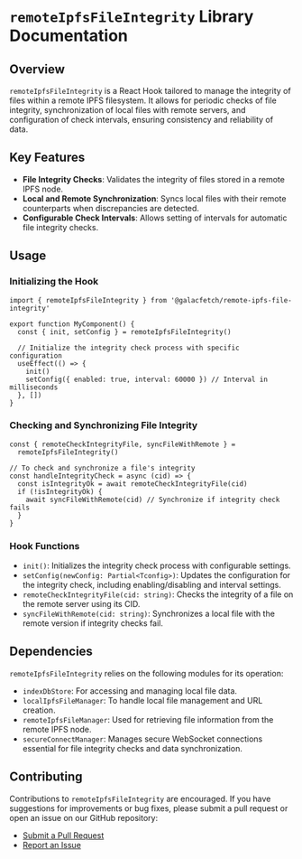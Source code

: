 # `remoteIpfsFileIntegrity` Library Documentation

## Overview

`remoteIpfsFileIntegrity` is a React Hook tailored to manage the integrity of files within a remote IPFS filesystem. It allows for periodic checks of file integrity, synchronization of local files with remote servers, and configuration of check intervals, ensuring consistency and reliability of data.

## Key Features

- **File Integrity Checks**: Validates the integrity of files stored in a remote IPFS node.
- **Local and Remote Synchronization**: Syncs local files with their remote counterparts when discrepancies are detected.
- **Configurable Check Intervals**: Allows setting of intervals for automatic file integrity checks.

## Usage

### Initializing the Hook

```tsx
import { remoteIpfsFileIntegrity } from '@galacfetch/remote-ipfs-file-integrity'

export function MyComponent() {
  const { init, setConfig } = remoteIpfsFileIntegrity()

  // Initialize the integrity check process with specific configuration
  useEffect(() => {
    init()
    setConfig({ enabled: true, interval: 60000 }) // Interval in milliseconds
  }, [])
}
```

### Checking and Synchronizing File Integrity

```tsx
const { remoteCheckIntegrityFile, syncFileWithRemote } =
  remoteIpfsFileIntegrity()

// To check and synchronize a file's integrity
const handleIntegrityCheck = async (cid) => {
  const isIntegrityOk = await remoteCheckIntegrityFile(cid)
  if (!isIntegrityOk) {
    await syncFileWithRemote(cid) // Synchronize if integrity check fails
  }
}
```

### Hook Functions

- `init()`: Initializes the integrity check process with configurable settings.
- `setConfig(newConfig: Partial<Tconfig>)`: Updates the configuration for the integrity check, including enabling/disabling and interval settings.
- `remoteCheckIntegrityFile(cid: string)`: Checks the integrity of a file on the remote server using its CID.
- `syncFileWithRemote(cid: string)`: Synchronizes a local file with the remote version if integrity checks fail.

## Dependencies

`remoteIpfsFileIntegrity` relies on the following modules for its operation:

- `indexDbStore`: For accessing and managing local file data.
- `localIpfsFileManager`: To handle local file management and URL creation.
- `remoteIpfsFileManager`: Used for retrieving file information from the remote IPFS node.
- `secureConnectManager`: Manages secure WebSocket connections essential for file integrity checks and data synchronization.

## Contributing

Contributions to `remoteIpfsFileIntegrity` are encouraged. If you have suggestions for improvements or bug fixes, please submit a pull request or open an issue on our GitHub repository:

- [Submit a Pull Request](https://github.com/Interplanetary-Share/ipfs-client-galacfetch/pulls)
- [Report an Issue](https://github.com/Interplanetary-Share/ipfs-client-galacfetch/issues)

